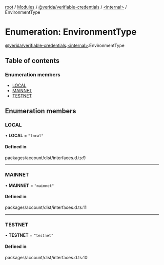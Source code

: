 [root](../README.md) / [Modules](../modules.md) / [@verida/verifiable-credentials](../modules/verida_verifiable_credentials.md) / [<internal\>](../modules/verida_verifiable_credentials._internal_.md) / EnvironmentType

# Enumeration: EnvironmentType

[@verida/verifiable-credentials](../modules/verida_verifiable_credentials.md).[<internal\>](../modules/verida_verifiable_credentials._internal_.md).EnvironmentType

## Table of contents

### Enumeration members

- [LOCAL](verida_verifiable_credentials._internal_.EnvironmentType.md#local)
- [MAINNET](verida_verifiable_credentials._internal_.EnvironmentType.md#mainnet)
- [TESTNET](verida_verifiable_credentials._internal_.EnvironmentType.md#testnet)

## Enumeration members

### LOCAL

• **LOCAL** = `"local"`

#### Defined in

packages/account/dist/interfaces.d.ts:9

___

### MAINNET

• **MAINNET** = `"mainnet"`

#### Defined in

packages/account/dist/interfaces.d.ts:11

___

### TESTNET

• **TESTNET** = `"testnet"`

#### Defined in

packages/account/dist/interfaces.d.ts:10
